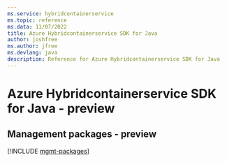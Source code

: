 ```yaml
---
ms.service: hybridcontainerservice
ms.topic: reference
ms.data: 11/07/2022
title: Azure Hybridcontainerservice SDK for Java
author: joshfree
ms.author: jfree
ms.devlang: java
description: Reference for Azure Hybridcontainerservice SDK for Java
---
```

# Azure Hybridcontainerservice SDK for Java - preview

## Management packages - preview
[!INCLUDE [mgmt-packages](hybridcontainerservice-mgmt-index.md)]